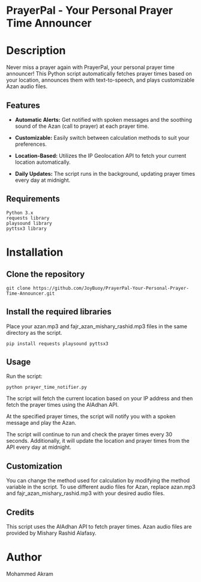 <h1>PrayerPal - Your Personal Prayer Time Announcer</h1>

<h1>Description</h1>
Never miss a prayer again with PrayerPal, your personal prayer time announcer! This Python script automatically fetches prayer times based on your location, announces them with text-to-speech, and plays customizable Azan audio files.

<h2>Features</h2>

- **Automatic Alerts:** Get notified with spoken messages and the soothing sound of the Azan (call to prayer) at each prayer time.
  
- **Customizable:** Easily switch between calculation methods to suit your preferences.
  
- **Location-Based:** Utilizes the IP Geolocation API to fetch your current location automatically.
  
- **Daily Updates:** The script runs in the background, updating prayer times every day at midnight.

<h2>Requirements</h2>

    Python 3.x
    requests library
    playsound library
    pyttsx3 library

<h1>Installation</h1>
<h2>Clone the repository</h2>

    git clone https://github.com/JoyBuoy/PrayerPal-Your-Personal-Prayer-Time-Announcer.git


<h2>Install the required libraries</h2>

Place your azan.mp3 and fajr_azan_mishary_rashid.mp3 files in the same directory as the script.


    pip install requests playsound pyttsx3
    


<h2>Usage</h2>
Run the script:

    python prayer_time_notifier.py

  The script will fetch the current location based on your IP address and then fetch the prayer times using the AlAdhan API.

  At the specified prayer times, the script will notify you with a spoken message and play the Azan.

  The script will continue to run and check the prayer times every 30 seconds. Additionally, it will update the location and prayer times from the API every day at midnight.

<h2>Customization</h2>

  You can change the method used for calculation by modifying the method variable in the script.
  To use different audio files for Azan, replace azan.mp3 and fajr_azan_mishary_rashid.mp3 with your desired audio files.

<h2>Credits</h2>

  This script uses the AlAdhan API to fetch prayer times.
  Azan audio files are provided by Mishary Rashid Alafasy.

<h1>Author</h1>
Mohammed Akram
